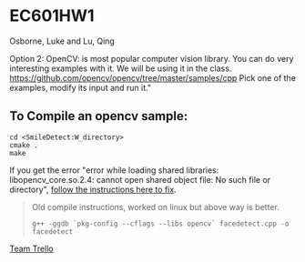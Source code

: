 # EC601HW1

Osborne, Luke and Lu, Qing

Option 2:
OpenCV:  is most popular computer vision library.  You can do very interesting examples with it.  We will be using it in the class.
 https://github.com/opencv/opencv/tree/master/samples/cpp
Pick one of the examples, modify its input and run it."

## To Compile an opencv sample: 
```
cd <SmileDetect:W_directory>
cmake .
make
```

If you get the error "error while loading shared libraries: libopencv_core.so.2.4: cannot open shared object file: No such file or directory", [follow the instructions here to fix](http://stackoverflow.com/questions/12335848/opencv-program-compile-error-libopencv-core-so-2-4-cannot-open-shared-object-f).


> Old compile instructions, worked on linux but above way is better.
> ~~~~
> g++ -ggdb `pkg-config --cflags --libs opencv` facedetect.cpp -o facedetect
> ~~~~


[Team Trello](https://trello.com/b/ySk6dD1J/hw1)



